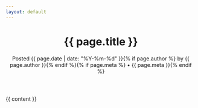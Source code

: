 ```yaml
---
layout: default
---
```


<div class="post">

  <header class="post-header">
    <h1 class="post-title">{{ page.title }}</h1>
    <p class="post-meta">Posted {{ page.date | date: "%Y-%m-%d" }}{% if page.author %} by {{ page.author }}{% endif %}{% if page.meta %} • {{ page.meta }}{% endif %}</p>
  </header>

  <article class="post-content">
    {{ content }}
  </article>

</div>
